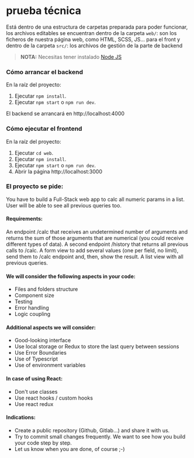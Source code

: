# prueba técnica

Está dentro de una estructura de carpetas preparada para poder funcionar, los archivos editables se encuentran dentro de la carpeta `web/`: son los ficheros de nuestra página web, como HTML, SCSS, JS... para el front y dentro de la carpeta `src/`: los archivos de gestión de la parte de backend

> **NOTA:** Necesitas tener instalado [Node JS](https://nodejs.org/)

### Cómo arrancar el backend

En la raíz del proyecto:

1. Ejecutar `npm install`.
1. Ejecutar `npm start` o `npm run dev`.

El backend se arrancará en http://localhost:4000

### Cómo ejecutar el frontend

En la raíz del proyecto:

1. Ejecutar `cd web`.
1. Ejecutar `npm install`.
1. Ejecutar `npm start` o `npm run dev`.
1. Abrir la página http://localhost:3000

### El proyecto se pide:

You have to build a Full-Stack web app to calc all numeric params in a list. User will be able to see all previous queries too.

#### Requirements:

An endpoint /calc that receives an undetermined number of arguments and returns the sum of those arguments that are numerical (you could receive different types of data).
A second endpoint /history that returns all previous calls to /calc.
A form view to add several values (one per field, no limit), send them to /calc endpoint and, then, show the result.
A list view with all previous queries.

#### We will consider the following aspects in your code:

- Files and folders structure
- Component size
- Testing
- Error handling
- Logic coupling

#### Additional aspects we will consider:

- Good-looking interface
- Use local storage or Redux to store the last query between sessions
- Use Error Boundaries
- Use of Typescript
- Use of environment variables

#### In case of using React:

- Don't use classes
- Use react hooks / custom hooks
- Use react redux

#### Indications:

- Create a public repository (Github, Gitlab...) and share it with us.
- Try to commit small changes frequently. We want to see how you build your code step by step.
- Let us know when you are done, of course ;-)
